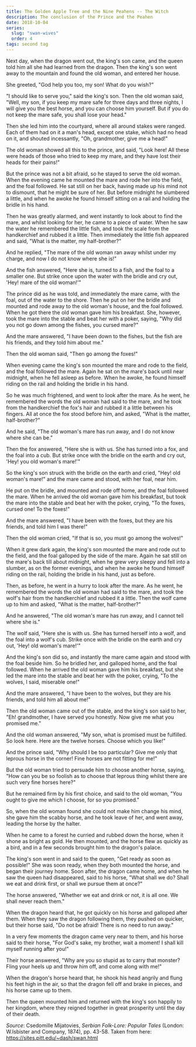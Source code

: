 ```yaml
---
title: The Golden Apple Tree and the Nine Peahens -- The Witch
description: The conclusion of the Prince and the Peahen
date: 2018-10-04
series:
  slug: "swan-wives"
  order: 4
tags: second tag
---
```


Next day, when the dragon went out, the king's son came, and the queen told him all she had learned from the dragon. Then the king's son went away to the mountain and found the old woman, and entered her house. 

She greeted, "God help you too, my son! What do you wish?"

"I should like to serve you," said the king's son. Then the old woman said, "Well, my son, if you keep my mare safe for three days and three nights, I will give you the best horse, and you can choose him yourself. But if you do not keep the mare safe, you shall lose your head."

Then she led him into the courtyard, where all around stakes were ranged. Each of them had on it a man's head, except one stake, which had no head on it, and shouted incessantly, "Oh, grandmother, give me a head!"

The old woman showed all this to the prince, and said, "Look here! All these were heads of those who tried to keep my mare, and they have lost their heads for their pains!"

But the prince was not a bit afraid, so he stayed to serve the old woman. When the evening came he mounted the mare and rode her into the field, and the foal followed. He sat still on her back, having made up his mind not to dismount, that he might be sure of her. But before midnight he slumbered a little, and when he awoke he found himself sitting on a rail and holding the bridle in his hand.

Then he was greatly alarmed, and went instantly to look about to find the mare, and whilst looking for her, he came to a piece of water. When he saw the water he remembered the little fish, and took the scale from the handkerchief and rubbed it a little. Then immediately the little fish appeared and said, "What is the matter, my half-brother?"

And he replied, "The mare of the old woman ran away whilst under my charge, and now I do not know where she is!"

And the fish answered, "Here she is, turned to a fish, and the foal to a smaller one. But strike once upon the water with the bridle and cry out, 'Hey! mare of the old woman!'"

The prince did as he was told, and immediately the mare came, with the foal, out of the water to the shore. Then he put on her the bridle and mounted and rode away to the old woman's house, and the foal followed. When he got there the old woman gave him his breakfast. She, however, took the mare into the stable and beat her with a poker, saying, "Why did you not go down among the fishes, you cursed mare?"

And the mare answered, "I have been down to the fishes, but the fish are his friends, and they told him about me."

Then the old woman said, "Then go among the foxes!"

When evening came the king's son mounted the mare and rode to the field, and the foal followed the mare. Again he sat on the mare's back until near midnight, when he fell asleep as before. When he awoke, he found himself riding on the rail and holding the bridle in his hand.

So he was much frightened, and went to look after the mare. As he went, he remembered the words the old woman had said to the mare, and he took from the handkerchief the fox's hair and rubbed it a little between his fingers. All at once the fox stood before him, and asked, "What is the matter, half-brother?"

And he said, "The old woman's mare has run away, and I do not know where she can be."

Then the fox answered, "Here she is with us. She has turned into a fox, and the foal into a cub. But strike once with the bridle on the earth and cry out, 'Hey! you old woman's mare!'"

So the king's son struck with the bridle on the earth and cried, "Hey! old woman's mare!" and the mare came and stood, with her foal, near him.

He put on the bridle, and mounted and rode off home, and the foal followed the mare. When he arrived the old woman gave him his breakfast, but took the mare into the stable and beat her with the poker, crying, "To the foxes, cursed one! To the foxes!"

And the mare answered, "I have been with the foxes, but they are his friends, and told him I was there!"

Then the old woman cried, "If that is so, you must go among the wolves!"

When it grew dark again, the king's son mounted the mare and rode out to the field, and the foal galloped by the side of the mare. Again he sat still on the mare's back till about midnight, when he grew very sleepy and fell into a slumber, as on the former evenings, and when he awoke he found himself riding on the rail, holding the bridle in his hand, just as before.

Then, as before, he went in a hurry to look after the mare. As he went, he remembered the words the old woman had said to the mare, and took the wolf's hair from the handkerchief and rubbed it a little. Then the wolf came up to him and asked, "What is the matter, half-brother?"

And he answered, "The old woman's mare has run away, and I cannot tell where she is."

The wolf said, "Here she is with us. She has turned herself into a wolf, and the foal into a wolf's cub. Strike once with the bridle on the earth and cry out, 'Hey! old woman's mare!'"

And the king's son did so, and instantly the mare came again and stood with the foal beside him. So he bridled her, and galloped home, and the foal followed. When he arrived the old woman gave him his breakfast, but she led the mare into the stable and beat her with the poker, crying, "To the wolves, I said, miserable one!"

And the mare answered, "I have been to the wolves, but they are his friends, and told him all about me!"

Then the old woman came out of the stable, and the king's son said to her, "Eh! grandmother, I have served you honestly. Now give me what you promised me."

And the old woman answered, "My son, what is promised must be fulfilled. So look here. Here are the twelve horses. Choose which you like!"

And the prince said, "Why should I be too particular? Give me only that leprous horse in the corner! Fine horses are not fitting for me!"

But the old woman tried to persuade him to choose another horse, saying, "How can you be so foolish as to choose that leprous thing whilst there are such very fine horses here?"

But he remained firm by his first choice, and said to the old woman, "You ought to give me which I choose, for so you promised."

So, when the old woman found she could not make him change his mind, she gave him the scabby horse, and he took leave of her, and went away, leading the horse by the halter.

When he came to a forest he curried and rubbed down the horse, when it shone as bright as gold. He then mounted, and the horse flew as quickly as a bird, and in a few seconds brought him to the dragon's palace.

The king's son went in and said to the queen, "Get ready as soon as possible!" She was soon ready, when they both mounted the horse, and began their journey home. Soon after, the dragon came home, and when he saw the queen had disappeared, said to his horse, "What shall we do? Shall we eat and drink first, or shall we pursue them at once?"

The horse answered, "Whether we eat and drink or not, it is all one. We shall never reach them."

When the dragon heard that, he got quickly on his horse and galloped after them. When they saw the dragon following them, they pushed on quicker, but their horse said, "Do not be afraid! There is no need to run away."

In a very few moments the dragon came very near to them, and his horse said to their horse, "For God's sake, my brother, wait a moment! I shall kill myself running after you!"

Their horse answered, "Why are you so stupid as to carry that monster? Fling your heels up and throw him off, and come along with me!"

When the dragon's horse heard that, he shook his head angrily and flung his feet high in the air, so that the dragon fell off and brake in pieces, and his horse came up to them.

Then the queen mounted him and returned with the king's son happily to her kingdom, where they reigned together in great prosperity until the day of their death.

*Source*: Csedomille Mijatovies, *Serbian Folk-Lore: Popular Tales* (London: W.Isbister and Company, 1874), pp. 43-58. Taken from here: https://sites.pitt.edu/~dash/swan.html


